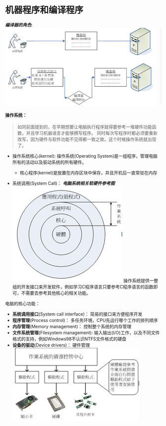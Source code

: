 # 机器程序和编译程序
*__编译器的角色__*:
![0](/img/03Chapter/Capture1.PNG)

#### 操作系统：
> 如同前面提到的，在早期想要让电脑执行程序就得要参考一堆硬件功能函数，并且学习机器语言才能够撰写程序。 同时每次写程序时都必须要重新改写，因为硬件与软件功能不见得都一致之故。这个时候操作系统就出现了。

- 操作系统核心(kernel):
操作系统(Operating System)是一组程序，管理电脑所有的活动以及驱动系统的所有硬件。

    - 核心程序(kernel)是放置在内存区块中保存，并且开机后一直常驻在内存

- 系统调用(System Call)：
*__电脑系统相关软硬件参考图__*
![1](/img/03Chapter/Capture2.PNG)
操作系统提供一整组的开发接口来开发软件，例如学习C程序语言只要参考C程序语言的函数即可，不需要去参考其他核心的相关功能。

电脑的核心功能：
- __系统调用接口__(System call interface)：
简易的接口来方便程序开发
- __程序管理__(Process control)：
多任务环境，CPU先运行哪个工作的排列顺序
- __内存管理__(Memory management)：
控制整个系统的内存管理
- __文件系统管理__(Filesystem management):
输入输出(I/O)工作，以及不同文件格式的支持，例如Windows98不认识NTFS文件格式的硬盘
- __设备的驱动__(Device drivers)：
硬件管理
![2](/img/03Chapter/Capture3.PNG)